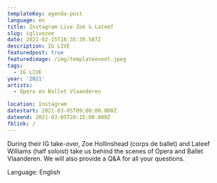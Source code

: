 ```yaml
---
templateKey: agenda-post
language: en
title: Instagram Live Zoë & Lateef
slug: iglivezoe
date: 2021-02-15T16:35:39.507Z
description: IG LIVE
featuredpost: true
featuredimage: /img/templateevent.jpeg
tags:
  - IG LIVE
year: '2021'
artists:
  - Opera en Ballet Vlaanderen

location: Instagram
datestart: 2021-03-05T09:00:00.000Z
dateend: 2021-03-05T20:15:00.000Z
fblink: /
---
```



During their IG take-over, Zoe Hollinshead (corps de ballet) and Lateef Williams (half soloist) take us behind the scenes of Opera and Ballet Vlaanderen. We will also provide a Q&A for all your questions.

Language: English
